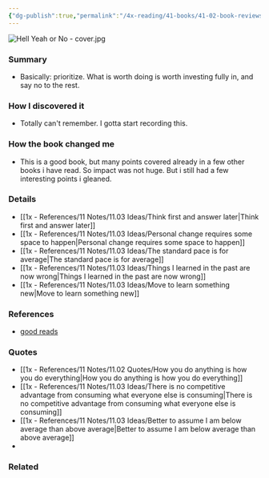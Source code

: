 ```yaml
---
{"dg-publish":true,"permalink":"/4x-reading/41-books/41-02-book-reviews/hell-yeah-or-no-whats-worth-doing-derek-sivers/","title":"Hell Yeah or No: What's Worth Doing","dgShowBacklinks":false}
---
```



![Hell Yeah or No - cover.jpg](/img/user/4x%20-%20Reading/41%20Books/41.02%20Book%20reviews/Hell%20Yeah%20or%20No%20-%20cover.jpg)

### Summary
- Basically: prioritize. What is worth doing is worth investing fully in, and say no to the rest.

### How I discovered it
- Totally can't remember. I gotta start recording this.

### How the book changed me
- This is a good book, but many points covered already in a few other books i have read. So impact was not huge. But i still had a few interesting points i gleaned.

### Details
- [[1x - References/11 Notes/11.03 Ideas/Think first and answer later\|Think first and answer later]]
- [[1x - References/11 Notes/11.03 Ideas/Personal change requires some space to happen\|Personal change requires some space to happen]]
- [[1x - References/11 Notes/11.03 Ideas/The standard pace is for average\|The standard pace is for average]]
- [[1x - References/11 Notes/11.03 Ideas/Things I learned in the past are now wrong\|Things I learned in the past are now wrong]]
- [[1x - References/11 Notes/11.03 Ideas/Move to learn something new\|Move to learn something new]]

### References
- [good reads](https://www.goodreads.com/book/show/52523856-hell-yeah-or-no)

### Quotes
- [[1x - References/11 Notes/11.02 Quotes/How you do anything is how you do everything\|How you do anything is how you do everything]]
- [[1x - References/11 Notes/11.03 Ideas/There is no competitive advantage from consuming what everyone else is consuming\|There is no competitive advantage from consuming what everyone else is consuming]]
- [[1x - References/11 Notes/11.03 Ideas/Better to assume I am below average than above average\|Better to assume I am below average than above average]]
- 

### Related

